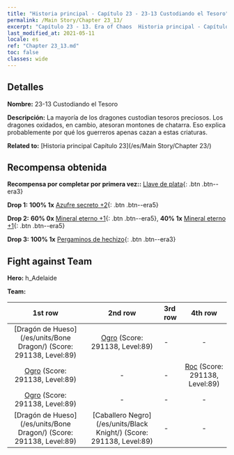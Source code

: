 ```yaml
---
title: "Historia principal - Capítulo 23 - 23-13 Custodiando el Tesoro"
permalink: /Main Story/Chapter 23_13/
excerpt: "Capítulo 23 - 13. Era of Chaos  Historia principal - Capítulo 23_13. 23-13 Custodiando el Tesoro"
last_modified_at: 2021-05-11
locale: es
ref: "Chapter 23_13.md"
toc: false
classes: wide
---
```


## Detalles

 **Nombre:** 23-13 Custodiando el Tesoro

 **Descripción:** La mayoría de los dragones custodian tesoros preciosos. Los dragones oxidados, en cambio, atesoran montones de chatarra. Eso explica probablemente por qué los guerreros apenas cazan a estas criaturas.

 **Related to:** [Historia principal Capítulo 23](/es/Main Story/Chapter 23/)

## Recompensa obtenida

 **Recompensa por completar por primera vez::** [Llave de plata](/ItemsES/con_693/){: .btn .btn--era3}

 **Drop 1:** **100% 1x** [Azufre secreto +2](/ItemsES/mat_78/){: .btn .btn--era5}

 **Drop 2:** **60% 0x** [Mineral eterno +1](/ItemsES/mat_68/){: .btn .btn--era5}, **40% 1x** [Mineral eterno +1](/ItemsES/mat_68/){: .btn .btn--era5}

 **Drop 3:** **100% 1x** [Pergaminos de hechizo](/ItemsES/con_694/){: .btn .btn--era3}


## Fight against Team
 **Hero:** h_Adelaide

 **Team:**


  | 1st row | 2nd row | 3rd row | 4th row |
  |:----:|:----:|:----|:----:|
  | [Dragón de Hueso](/es/units/Bone Dragon/) (Score: 291138, Level:89)  | [Ogro](/es/units/Ogre/) (Score: 291138, Level:89)  | - | - |
  | [Ogro](/es/units/Ogre/) (Score: 291138, Level:89)  | - | - | [Roc](/es/units/Roc/) (Score: 291138, Level:89)  |
  | [Ogro](/es/units/Ogre/) (Score: 291138, Level:89)  | - | - | - |
  | [Dragón de Hueso](/es/units/Bone Dragon/) (Score: 291138, Level:89)  | [Caballero Negro](/es/units/Black Knight/) (Score: 291138, Level:89)  | - | - |


